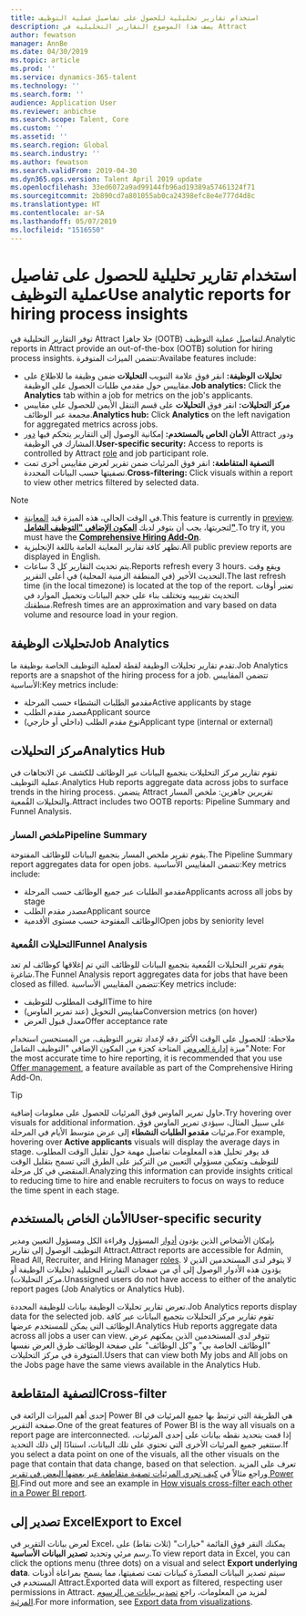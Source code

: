 ```yaml
---
title: استخدام تقارير تحليلية للحصول على تفاصيل عملية التوظيف
description: يصف هذا الموضوع التقارير التحليلية في Attract
author: fewatson
manager: AnnBe
ms.date: 04/30/2019
ms.topic: article
ms.prod: ''
ms.service: dynamics-365-talent
ms.technology: ''
ms.search.form: ''
audience: Application User
ms.reviewer: anbichse
ms.search.scope: Talent, Core
ms.custom: ''
ms.assetid: ''
ms.search.region: Global
ms.search.industry: ''
ms.author: fewatson
ms.search.validFrom: 2019-04-30
ms.dyn365.ops.version: Talent April 2019 update
ms.openlocfilehash: 33ed6072a9ad99144fb96ad19389a57461324f71
ms.sourcegitcommit: 2b890cd7a801055ab0ca24398efc8e4e777d4d8c
ms.translationtype: HT
ms.contentlocale: ar-SA
ms.lasthandoff: 05/07/2019
ms.locfileid: "1516550"
---
```

# <a name="use-analytic-reports-for-hiring-process-insights"></a><span data-ttu-id="3cb73-103">استخدام تقارير تحليلية للحصول على تفاصيل عملية التوظيف</span><span class="sxs-lookup"><span data-stu-id="3cb73-103">Use analytic reports for hiring process insights</span></span>

<span data-ttu-id="3cb73-104">توفر التقارير التحليلية في Attract حلا جاهزا (OOTB) لتفاصيل عملية التوظيف.</span><span class="sxs-lookup"><span data-stu-id="3cb73-104">Analytic reports in Attract provide an out-of-the-box (OOTB) solution for hiring process insights.</span></span> <span data-ttu-id="3cb73-105">تتضمن الميزات المتوفرة:</span><span class="sxs-lookup"><span data-stu-id="3cb73-105">Availabe features include:</span></span>

- <span data-ttu-id="3cb73-106">**تحليلات الوظيفة:** انقر فوق علامة التبويب **التحليلات** ضمن وظيفة ما للاطلاع على مقاييس حول مقدمي طلبات الحصول على الوظيفة.</span><span class="sxs-lookup"><span data-stu-id="3cb73-106">**Job analytics:** Click the **Analytics** tab within a job for metrics on the job's applicants.</span></span>
- <span data-ttu-id="3cb73-107">**مركز التحليلات:** انقر فوق **التحليلات** على قسم التنقل الأيمن للحصول على مقاييس مجمعة عبر الوظائف.</span><span class="sxs-lookup"><span data-stu-id="3cb73-107">**Analytics hub:** Click **Analytics** on the left navigation for aggregated metrics across jobs.</span></span>
- <span data-ttu-id="3cb73-108">**الأمان الخاص بالمستخدم:** إمكانية الوصول إلى التقارير يتحكم فيها [دور](security-attract.md) Attract ودور المشارك في الوظيفة.</span><span class="sxs-lookup"><span data-stu-id="3cb73-108">**User-specific security:** Access to reports is controlled by Attract [role](security-attract.md) and job participant role.</span></span>
- <span data-ttu-id="3cb73-109">**التصفية المتقاطعة:** انقر فوق المرئيات ضمن تقرير لعرض مقاييس أخرى تمت تصفيتها حسب البيانات المحددة.</span><span class="sxs-lookup"><span data-stu-id="3cb73-109">**Cross-filtering:** Click visuals within a report to view other metrics filtered by selected data.</span></span>

>[!NOTE] 
>- <span data-ttu-id="3cb73-110">في الوقت الحالي، هذه الميزة قيد [المعاينة](access-preview-feature.md).</span><span class="sxs-lookup"><span data-stu-id="3cb73-110">This feature is currently in [preview](access-preview-feature.md).</span></span> <span data-ttu-id="3cb73-111">لتجربتها، يجب أن يتوفر لديك [**المكون الإضافي "التوظيف الشامل"‬**](attract-comprehensive-hiring.md).</span><span class="sxs-lookup"><span data-stu-id="3cb73-111">To try it, you must have the [**Comprehensive Hiring Add-On**](attract-comprehensive-hiring.md).</span></span>
>- <span data-ttu-id="3cb73-112">تظهر كافة تقارير المعاينة العامة باللغة الإنجليزية.</span><span class="sxs-lookup"><span data-stu-id="3cb73-112">All public preview reports are displayed in English.</span></span>
>- <span data-ttu-id="3cb73-113">يتم تحديث التقارير كل 3 ساعات.</span><span class="sxs-lookup"><span data-stu-id="3cb73-113">Reports refresh every 3 hours.</span></span> <span data-ttu-id="3cb73-114">ويقع وقت التحديث الأخير (في المنطقة الزمنية المحلية) في أعلى التقرير.</span><span class="sxs-lookup"><span data-stu-id="3cb73-114">The last refresh time (in the local timezone) is located at the top of the report.</span></span> <span data-ttu-id="3cb73-115">تعتبر أوقات التحديث تقريبيه وتختلف بناء على حجم البيانات وتحميل الموارد في منطقتك.</span><span class="sxs-lookup"><span data-stu-id="3cb73-115">Refresh times are an approximation and vary based on data volume and resource load in your region.</span></span>

## <a name="job-analytics"></a><span data-ttu-id="3cb73-116">تحليلات الوظيفة</span><span class="sxs-lookup"><span data-stu-id="3cb73-116">Job Analytics</span></span>

<span data-ttu-id="3cb73-117">تقدم تقارير تحليلات الوظيفة لقطة لعملية التوظيف الخاصة بوظيفة ما.</span><span class="sxs-lookup"><span data-stu-id="3cb73-117">Job Analytics reports are a snapshot of the hiring process for a job.</span></span>  <span data-ttu-id="3cb73-118">تتضمن المقاييس الأساسية:</span><span class="sxs-lookup"><span data-stu-id="3cb73-118">Key metrics include:</span></span>

- <span data-ttu-id="3cb73-119">مقدمو الطلبات النشطاء حسب المرحلة</span><span class="sxs-lookup"><span data-stu-id="3cb73-119">Active applicants by stage</span></span>
- <span data-ttu-id="3cb73-120">مصدر مقدم الطلب</span><span class="sxs-lookup"><span data-stu-id="3cb73-120">Applicant source</span></span>
- <span data-ttu-id="3cb73-121">نوع مقدم الطلب (داخلي أو خارجي)</span><span class="sxs-lookup"><span data-stu-id="3cb73-121">Applicant type (internal or external)</span></span>

## <a name="analytics-hub"></a><span data-ttu-id="3cb73-122">مركز التحليلات</span><span class="sxs-lookup"><span data-stu-id="3cb73-122">Analytics Hub</span></span>

<span data-ttu-id="3cb73-123">تقوم تقارير مركز التحليلات بتجميع البيانات عبر الوظائف للكشف عن الاتجاهات في عملية التوظيف.</span><span class="sxs-lookup"><span data-stu-id="3cb73-123">Analytics Hub reports aggregate data across jobs to surface trends in the hiring process.</span></span> <span data-ttu-id="3cb73-124">يتضمن Attract تقريرين جاهزين: ملخص المسار والتحليلات القُمعية.</span><span class="sxs-lookup"><span data-stu-id="3cb73-124">Attract includes two OOTB reports: Pipeline Summary and Funnel Analysis.</span></span>

### <a name="pipeline-summary"></a><span data-ttu-id="3cb73-125">ملخص المسار</span><span class="sxs-lookup"><span data-stu-id="3cb73-125">Pipeline Summary</span></span>

<span data-ttu-id="3cb73-126">يقوم تقرير ملخص المسار بتجميع البيانات للوظائف المفتوحة.</span><span class="sxs-lookup"><span data-stu-id="3cb73-126">The Pipeline Summary report aggregates data for open jobs.</span></span> <span data-ttu-id="3cb73-127">تتضمن المقاييس الأساسية:</span><span class="sxs-lookup"><span data-stu-id="3cb73-127">Key metrics include:</span></span>

- <span data-ttu-id="3cb73-128">مقدمو الطلبات عبر جميع الوظائف حسب المرحلة</span><span class="sxs-lookup"><span data-stu-id="3cb73-128">Applicants across all jobs by stage</span></span>
- <span data-ttu-id="3cb73-129">مصدر مقدم الطلب</span><span class="sxs-lookup"><span data-stu-id="3cb73-129">Applicant source</span></span>
- <span data-ttu-id="3cb73-130">الوظائف المفتوحة حسب مستوى الأقدمية</span><span class="sxs-lookup"><span data-stu-id="3cb73-130">Open jobs by seniority level</span></span>

### <a name="funnel-analysis"></a><span data-ttu-id="3cb73-131">التحليلات القُمعية</span><span class="sxs-lookup"><span data-stu-id="3cb73-131">Funnel Analysis</span></span>

<span data-ttu-id="3cb73-132">يقوم تقرير التحليلات القُمعية بتجميع البيانات للوظائف التي تم إغلاقها كوظائف لم تعد شاغرة.</span><span class="sxs-lookup"><span data-stu-id="3cb73-132">The Funnel Analysis report aggregates data for jobs that have been closed as filled.</span></span> <span data-ttu-id="3cb73-133">تتضمن المقاييس الأساسية:</span><span class="sxs-lookup"><span data-stu-id="3cb73-133">Key metrics include:</span></span>

- <span data-ttu-id="3cb73-134">الوقت المطلوب للتوظيف</span><span class="sxs-lookup"><span data-stu-id="3cb73-134">Time to hire</span></span>
- <span data-ttu-id="3cb73-135">مقاييس التحويل (عند تمرير الماوس)</span><span class="sxs-lookup"><span data-stu-id="3cb73-135">Conversion metrics (on hover)</span></span>
- <span data-ttu-id="3cb73-136">معدل قبول العرض</span><span class="sxs-lookup"><span data-stu-id="3cb73-136">Offer acceptance rate</span></span>

<span data-ttu-id="3cb73-137">ملاحظة: للحصول على الوقت الأكثر دقه لإعداد تقرير التوظيف، من المستحسن استخدام‏‎ ميزة [إدارة العروض](offer-setup.md) المتاحة كجزء من المكون الإضافي "التوظيف الشامل".</span><span class="sxs-lookup"><span data-stu-id="3cb73-137">Note: For the most accurate time to hire reporting, it is recommended that you use [Offer management](offer-setup.md), a feature available as part of the Comprehensive Hiring Add-On.</span></span>

>[!TIP] 
><span data-ttu-id="3cb73-138">حاول تمرير الماوس فوق المرئيات للحصول على معلومات إضافية.</span><span class="sxs-lookup"><span data-stu-id="3cb73-138">Try hovering over visuals for additional information.</span></span> <span data-ttu-id="3cb73-139">على سبيل المثال، سيؤدي تمرير الماوس فوق مرئيات **مقدمو الطلبات النشطاء** إلى عرض متوسط الأيام في المرحلة.</span><span class="sxs-lookup"><span data-stu-id="3cb73-139">For example, hovering over **Active applicants** visuals will display the average days in stage.</span></span> <span data-ttu-id="3cb73-140">قد يوفر تحليل هذه المعلومات تفاصيل مهمة حول تقليل الوقت المطلوب للتوظيف وتمكين مسؤولي التعيين من التركيز على الطرق التي تسمح بتقليل الوقت المنقضي في كل مرحلة.</span><span class="sxs-lookup"><span data-stu-id="3cb73-140">Analyzing this information can provide insights critical to reducing time to hire and enable recruiters to focus on ways to reduce the time spent in each stage.</span></span>

## <a name="user-specific-security"></a><span data-ttu-id="3cb73-141">الأمان الخاص بالمستخدم</span><span class="sxs-lookup"><span data-stu-id="3cb73-141">User-specific security</span></span>

<span data-ttu-id="3cb73-142">بإمكان الأشخاص الذين يؤدون [أدوار](security-attract.md) المسؤول وقراءة الكل ومسؤول التعيين ومدير التوظيف الوصول إلى تقارير Attract.</span><span class="sxs-lookup"><span data-stu-id="3cb73-142">Attract reports are accessible for Admin, Read All, Recruiter, and Hiring Manager [roles](security-attract.md).</span></span> <span data-ttu-id="3cb73-143">لا يتوفر لدى المستخدمين الذين لا يؤدون هذه الأدوار الوصول إلى أي من صفحات التقارير التحليلية (تحليلات الوظيفة أو مركز التحليلات).</span><span class="sxs-lookup"><span data-stu-id="3cb73-143">Unassigned users do not have access to either of the analytic report pages (Job Analytics or Analytics Hub).</span></span>

<span data-ttu-id="3cb73-144">تعرض تقارير تحليلات الوظيفة بيانات للوظيفة المحددة.</span><span class="sxs-lookup"><span data-stu-id="3cb73-144">Job Analytics reports display data for the selected job.</span></span> <span data-ttu-id="3cb73-145">تقوم تقارير مركز التحليلات بتجميع البيانات عبر كافة الوظائف التي يمكن للمستخدم عرضها.</span><span class="sxs-lookup"><span data-stu-id="3cb73-145">Analytics Hub reports aggregate data across all jobs a user can view.</span></span> <span data-ttu-id="3cb73-146">تتوفر لدى المستخدمين الذين يمكنهم عرض "الوظائف الخاصة بي‬" و"كل الوظائف‬" على صفحة الوظائف طرق العرض نفسها المتوفرة في مركز التحليلات.</span><span class="sxs-lookup"><span data-stu-id="3cb73-146">Users that can view both My jobs and All jobs on the Jobs page have the same views available in the Analytics Hub.</span></span>

## <a name="cross-filter"></a><span data-ttu-id="3cb73-147">التصفية المتقاطعة</span><span class="sxs-lookup"><span data-stu-id="3cb73-147">Cross-filter</span></span>

<span data-ttu-id="3cb73-148">إحدى أهم الميزات الرائعة في Power BI هي الطريقة التي ترتبط بها جميع المرئيات في صفحة التقرير.</span><span class="sxs-lookup"><span data-stu-id="3cb73-148">One of the great features of Power BI is the way all visuals on a report page are interconnected.</span></span> <span data-ttu-id="3cb73-149">إذا قمت بتحديد نقطه بيانات على إحدى المرئيات، ستتغير جميع المرئيات الأخرى التي تحتوي على تلك البيانات، استنادًا إلى ذلك التحديد.</span><span class="sxs-lookup"><span data-stu-id="3cb73-149">If you select a data point on one of the visuals, all the other visuals on the page that contain that data change, based on that selection.</span></span> <span data-ttu-id="3cb73-150">تعرف على المزيد وراجع مثالاً في [كيف تجري المرئيات تصفية متقاطعة عبر بعضها البعض في تقرير Power BI](https://docs.microsoft.com/en-us/power-bi/consumer/end-user-interactions).</span><span class="sxs-lookup"><span data-stu-id="3cb73-150">Find out more and see an example in [How visuals cross-filter each other in a Power BI report](https://docs.microsoft.com/en-us/power-bi/consumer/end-user-interactions).</span></span>

## <a name="export-to-excel"></a><span data-ttu-id="3cb73-151">تصدير إلى Excel</span><span class="sxs-lookup"><span data-stu-id="3cb73-151">Export to Excel</span></span>

<span data-ttu-id="3cb73-152">لعرض بيانات التقرير في Excel، يمكنك النقر فوق القائمة "خيارات" (ثلاث نقاط) على رسم مرئي وتحديد **تصدير البيانات الأساسية**.</span><span class="sxs-lookup"><span data-stu-id="3cb73-152">To view report data in Excel, you can click the options menu (three dots) on a visual and select **Export underlying data**.</span></span> <span data-ttu-id="3cb73-153">سيتم تصدير البيانات المصدّرة كبيانات تمت تصفيتها، مما يسمح بمراعاة أذونات المستخدم في Attract.</span><span class="sxs-lookup"><span data-stu-id="3cb73-153">Exported data will export as filtered, respecting user permissions in Attract.</span></span> <span data-ttu-id="3cb73-154">لمزيد من المعلومات، راجع [تصدير بيانات من الرسوم المرئية](https://docs.microsoft.com/en-us/power-bi/visuals/power-bi-visualization-export-data).</span><span class="sxs-lookup"><span data-stu-id="3cb73-154">For more information, see [Export data from visualizations](https://docs.microsoft.com/en-us/power-bi/visuals/power-bi-visualization-export-data).</span></span>
